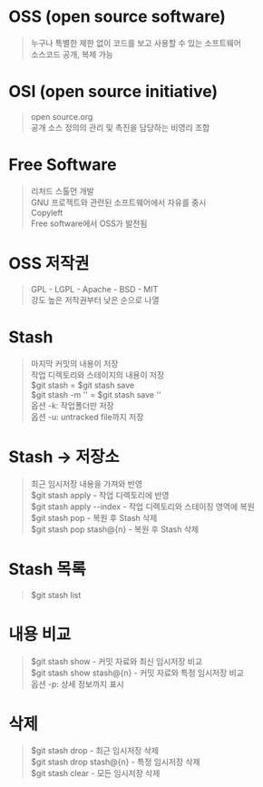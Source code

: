 # OSS (open source software)
> 누구나 특별한 제한 없이 코드를 보고 사용할 수 있는 소프트웨어<br>
소스코드 공개, 복제 가능

# OSI (open source initiative)
> open source.org<br>
공개 소스 정의의 관리 및 촉진을 담당하는 비영리 조합

# Free Software
> 리처드 스톨먼 개발<br>
GNU 프로젝트와 관련된 소프트웨어에서 자유를 중시<br>
Copyleft<br>
Free software에서 OSS가 발전됨

# OSS 저작권
> GPL - LGPL - Apache - BSD - MIT<br>
강도 높은 저작권부터 낮은 순으로 나열

# Stash
> 마지막 커밋의 내용이 저장<br>
작업 디렉토리와 스테이지의 내용이 저장<br>
$git stash = $git stash save<br>
$git stash -m '' = $git stash save ''<br>
옵션 -k: 작업폴더만 저장<br>
옵션 -u: untracked file까지 저장

# Stash -> 저장소
> 최근 임시저장 내용을 가져와 반영<br>
$git stash apply - 작업 디렉토리에 반영<br>
$git stash apply --index - 작업 디렉토리와 스테이징 영역에 복원<br>
$git stash pop - 복원 후 Stash 삭제<br>
$git stash pop stash@{n} - 복원 후 Stash 삭제

# Stash 목록
> $git stash list

# 내용 비교
> $git stash show - 커밋 자료와 최신 임시저장 비교<br>
$git stash show stash@{n} - 커밋 자료와 특정 임시저장 비교<br>
옵션 -p: 상세 정보까지 표시

# 삭제
> $git stash drop - 최근 임시저장 삭제<br>
$git stash drop stash@{n} - 특정 임시저장 삭제<br>
$git stash clear - 모든 임시저장 삭제
